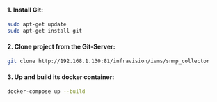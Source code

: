 #### **1. Install Git:**

```bash
sudo apt-get update
sudo apt-get install git
```

#### **2. Clone project from the Git-Server:**

```bash
git clone http://192.168.1.130:81/infravision/ivms/snmp_collector

```
#### 3. Up and build its docker container:
```bash
docker-compose up --build
```